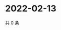 # 2022-02-13

共 0 条

<!-- BEGIN WEIBO -->
<!-- 最后更新时间 Sun Feb 13 2022 13:00:42 GMT+0800 (China Standard Time) -->

<!-- END WEIBO -->
